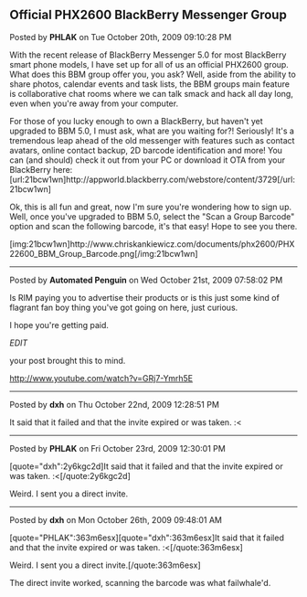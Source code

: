 ## Official PHX2600 BlackBerry Messenger Group
Posted by **PHLAK** on Tue October 20th, 2009 09:10:28 PM

With the recent release of BlackBerry Messenger 5.0 for most BlackBerry smart phone models, I have set up for all of us an official PHX2600 group.  What does this BBM group offer you, you ask?  Well, aside from the ability to share photos, calendar events and task lists, the BBM groups main feature is collaborative chat rooms where we can talk smack and hack all day long, even when you're away from your computer.

For those of you lucky enough to own a BlackBerry, but haven't yet upgraded to BBM 5.0, I must ask, what are you waiting for?!  Seriously!  It's a tremendous leap ahead of the old messenger with features such as contact avatars, online contact backup, 2D barcode identification and more!  You can (and should) check it out from your PC or download it OTA from your BlackBerry here: [url:21bcw1wn]http&#58;//appworld&#46;blackberry&#46;com/webstore/content/3729[/url:21bcw1wn]

Ok, this is all fun and great, now I'm sure you're wondering how to sign up.  Well, once you've upgraded to BBM 5.0, select the &quot;Scan a Group Barcode&quot; option and scan the following barcode, it's that easy!  Hope to see you there.

[img:21bcw1wn]http&#58;//www&#46;chriskankiewicz&#46;com/documents/phx2600/PHX22600_BBM_Group_Barcode&#46;png[/img:21bcw1wn]

--------------------------------------------------------------------------------

Posted by **Automated Penguin** on Wed October 21st, 2009 07:58:02 PM

Is RIM paying you to advertise their products or is this just some kind of flagrant fan boy thing you've got going on here, just curious.

I hope you're getting paid.


*EDIT*

your post brought this to mind.

<!-- m --><a class="postlink" href="http://www.youtube.com/watch?v=GRj7-Ymrh5E">http://www.youtube.com/watch?v=GRj7-Ymrh5E</a><!-- m -->

--------------------------------------------------------------------------------

Posted by **dxh** on Thu October 22nd, 2009 12:28:51 PM

It said that it failed and that the invite expired or was taken. :&lt;

--------------------------------------------------------------------------------

Posted by **PHLAK** on Fri October 23rd, 2009 12:30:01 PM

[quote=&quot;dxh&quot;:2y6kgc2d]It said that it failed and that the invite expired or was taken. :&lt;[/quote:2y6kgc2d]

Weird.  I sent you a direct invite.

--------------------------------------------------------------------------------

Posted by **dxh** on Mon October 26th, 2009 09:48:01 AM

[quote=&quot;PHLAK&quot;:363m6esx][quote=&quot;dxh&quot;:363m6esx]It said that it failed and that the invite expired or was taken. :&lt;[/quote:363m6esx]

Weird.  I sent you a direct invite.[/quote:363m6esx]

The direct invite worked, scanning the barcode was what failwhale'd.
